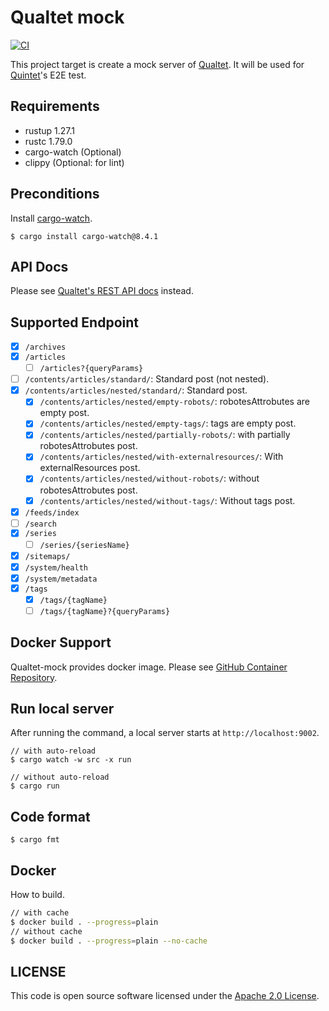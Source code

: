 # Qualtet mock

[![CI](https://github.com/yoshinorin/qualtet-mock/actions/workflows/ci.yml/badge.svg?branch=master)](https://github.com/yoshinorin/qualtet-mock/actions/workflows/ci.yml)

This project target is create a mock server of [Qualtet](https://github.com/yoshinorin/qualtet). It will be used for [Quintet](https://github.com/yoshinorin/quintet)'s E2E test.

## Requirements

* rustup 1.27.1
* rustc 1.79.0
* cargo-watch (Optional)
* clippy (Optional: for lint)

## Preconditions

Install [cargo-watch](https://github.com/watchexec/cargo-watch).

```
$ cargo install cargo-watch@8.4.1
```

## API Docs

Please see [Qualtet's REST API docs](https://yoshinorin.github.io/qualtet/rest-api/) instead.

## Supported Endpoint

- [x] `/archives`
- [x] `/articles`
  - [ ] `/articles?{queryParams}`
- [ ] `/contents/articles/standard/`: Standard post (not nested).
- [x] `/contents/articles/nested/standard/`: Standard post.
  - [x] `/contents/articles/nested/empty-robots/`: robotesAttrobutes are empty post.
  - [x] `/contents/articles/nested/empty-tags/`: tags are empty post.
  - [x] `/contents/articles/nested/partially-robots/`: with partially robotesAttrobutes post.
  - [x] `/contents/articles/nested/with-externalresources/`: With externalResources post.
  - [x] `/contents/articles/nested/without-robots/`: without robotesAttrobutes post.
  - [x] `/contents/articles/nested/without-tags/`: Without tags post.
- [x] `/feeds/index`
- [ ] `/search`
- [x] `/series`
  - [ ] `/series/{seriesName}`
- [x] `/sitemaps/`
- [x] `/system/health`
- [x] `/system/metadata`
- [x] `/tags`
  - [x] `/tags/{tagName}`
  - [ ] `/tags/{tagName}?{queryParams}`

## Docker Support

Qualtet-mock provides docker image. Please see [GitHub Container Repository](https://github.com/yoshinorin/qualtet-mock/pkgs/container/docker-qualtet-mock).

## Run local server

After running the command, a local server starts at `http://localhost:9002`.

```
// with auto-reload
$ cargo watch -w src -x run

// without auto-reload
$ cargo run
```

## Code format

```
$ cargo fmt
```

## Docker

How to build.

```sh
// with cache
$ docker build . --progress=plain
// without cache
$ docker build . --progress=plain --no-cache
```

## LICENSE

This code is open source software licensed under the [Apache 2.0 License](https://www.apache.org/licenses/LICENSE-2.0.html).

